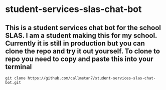 # student-services-slas-chat-bot

## This is a student services chat bot for the school SLAS. I am a student making this for my school. Currently it is still in production but you can clone the repo and try it out yourself. To clone to repo you need to copy and paste this into your terminal 
`git clone https://github.com/callmetan7/student-services-slas-chat-bot.git`
